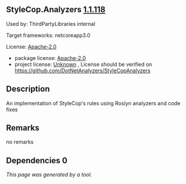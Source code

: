 StyleCop.Analyzers [1.1.118](https://www.nuget.org/packages/StyleCop.Analyzers/1.1.118)
--------------------

Used by: ThirdPartyLibraries internal

Target frameworks: netcoreapp3.0

License: [Apache-2.0](../../../../licenses/apache-2.0) 

- package license: [Apache-2.0](https://licenses.nuget.org/Apache-2.0) 
- project license: [Unknown](https://github.com/DotNetAnalyzers/StyleCopAnalyzers) , License should be verified on https://github.com/DotNetAnalyzers/StyleCopAnalyzers

Description
-----------
An implementation of StyleCop's rules using Roslyn analyzers and code fixes

Remarks
-----------
no remarks


Dependencies 0
-----------


*This page was generated by a tool.*